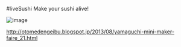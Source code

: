 #liveSushi
Make your sushi alive!

![image](https://farm4.staticflickr.com/3782/13908954213_6050ce370a_o.jpg)

http://otomedengeibu.blogspot.jp/2013/08/yamaguchi-mini-maker-faire_21.html
